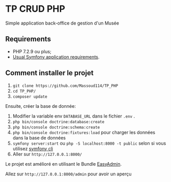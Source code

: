 TP CRUD PHP
==============

Simple application back-office de gestion d'un Musée

Requirements
------------

  * PHP 7.2.9 ou plus;
  * [Usual Symfony application requirements][1].

Comment installer le projet
---------------------------

  1. `git clone https://github.com/Massoud114/TP_PHP`
  1. `cd TP_PHP/`
  1. `composer update`

Ensuite, créer la base de donnée:

  1. Modifier la variable env `DATABASE_URL` dans le fichier `.env` .
  1. `php bin/console doctrine:database:create`
  1. `php bin/console doctrine:schema:create`
  1. `php bin/console doctrine:fixtures:load` pour charger les données dans la base de données
  1. `symfony server:start` ou `php -S localhost:8000 -t public` selon si vous utilisez [symfony cli][3]
  1. Aller sur `http://127.0.0.1:8000/`

Le projet est amélioré en utilisant le Bundle [EasyAdmin][2].

Allez sur `http://127.0.0.1:8000/admin` pour avoir un aperçu

[1]: https://symfony.com/doc/current/reference/requirements.html
[2]: https://github.com/EasyCorp/EasyAdminBundle
[3]: https://github.com/symfony/cli
